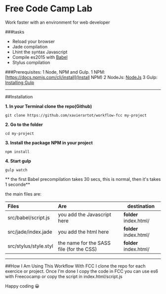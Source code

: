 # Free Code Camp Lab
Work faster with an environment for web developer

###tasks
- Reload your browser
- Jade compilation
- Lhint the syntax Javascript
- Compile es2015 with [Babel](https://babeljs.io/) 
- Stylus compilation

###Prerequisites:
1 Node, NPM and Gulp.
  1 NPM: [https://docs.npmjs.com/cli/install](Install NPM)
  2 NodeJs: [NodeJs](https://nodejs.org/en/download/)
  3 Gulp: [Installing Gulp](https://github.com/gulpjs/gulp/blob/master/docs/getting-started.md)

---

##Installation

**1. In your Terminal clone the repo(Github)**

`git clone https://github.com/xavierartot/workflow-fcc my-project`

**2. Go to the folder**

`cd my-project`

**3. Install the package NPM in your project**

`npm install`

**4. Start gulp**

`gulp watch`

** the first Babel precompilation takes 30 secs, this is normal, then it's takes 1 seconde**

the main files are:

| Files                  | Are                                        | destination
| :--------------------- |:-------------------------------------------|--------------------------|
| src/babel/script.js    | you add the Javascript here                | **folder** index.html/   |
| src/jade/index.jade    | you add the html here                      | **folder** index.html/   |
| src/stylus/style.styl  | the name for the SASS file (for the CSS)   | **folder** index.html/   |

---
##How I Am Using This Workflow With FCC
I clone the repo for each exercice or project.
Once I'm done I copy the code in FCC you can use es6 with Freecocamp or copy the script in index.html/script.js

Happy coding :grinning:

